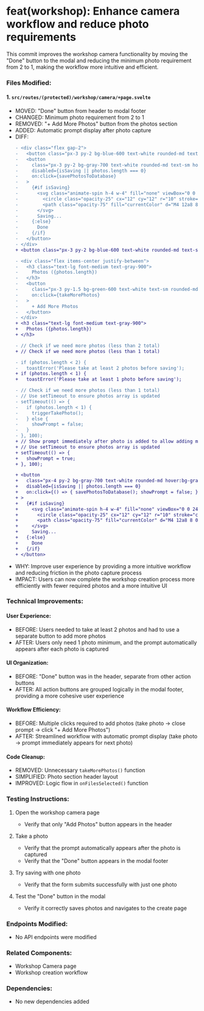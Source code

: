 # feat(workshop): Enhance camera workflow and reduce photo requirements

This commit improves the workshop camera functionality by moving the "Done" button to the modal and reducing the minimum photo requirement from 2 to 1, making the workflow more intuitive and efficient.

### Files Modified:

#### 1. `src/routes/(protected)/workshop/camera/+page.svelte`
- MOVED: "Done" button from header to modal footer
- CHANGED: Minimum photo requirement from 2 to 1
- REMOVED: "+ Add More Photos" button from the photos section
- ADDED: Automatic prompt display after photo capture
- DIFF:
  ```diff
  - <div class="flex gap-2">
  -   <button class="px-3 py-2 bg-blue-600 text-white rounded-md text-sm hover:bg-blue-700" on:click={() => { showPrompt = true; }}>Add Photos</button>
  -   <button
  -     class="px-3 py-2 bg-gray-700 text-white rounded-md text-sm hover:bg-gray-800 disabled:opacity-50 disabled:cursor-not-allowed flex items-center gap-2"
  -     disabled={isSaving || photos.length === 0}
  -     on:click={savePhotosToDatabase}
  -   >
  -     {#if isSaving}
  -       <svg class="animate-spin h-4 w-4" fill="none" viewBox="0 0 24 24">
  -         <circle class="opacity-25" cx="12" cy="12" r="10" stroke="currentColor" stroke-width="4"></circle>
  -         <path class="opacity-75" fill="currentColor" d="M4 12a8 8 0 018-8V0C5.373 0 0 5.373 0 12h4zm2 5.291A7.962 7.962 0 014 12H0c0 3.042 1.135 5.824 3 7.938l3-2.647z"></path>
  -       </svg>
  -       Saving...
  -     {:else}
  -       Done
  -     {/if}
  -   </button>
  - </div>
  + <button class="px-3 py-2 bg-blue-600 text-white rounded-md text-sm hover:bg-blue-700" on:click={() => { showPrompt = true; }}>Add Photos</button>

  - <div class="flex items-center justify-between">
  -   <h3 class="text-lg font-medium text-gray-900">
  -     Photos ({photos.length})
  -   </h3>
  -   <button
  -     class="px-3 py-1.5 bg-green-600 text-white text-sm rounded-md hover:bg-green-700 transition-colors"
  -     on:click={takeMorePhotos}
  -   >
  -     + Add More Photos
  -   </button>
  - </div>
  + <h3 class="text-lg font-medium text-gray-900">
  +   Photos ({photos.length})
  + </h3>

  - // Check if we need more photos (less than 2 total)
  + // Check if we need more photos (less than 1 total)

  - if (photos.length < 2) {
  -   toastError('Please take at least 2 photos before saving');
  + if (photos.length < 1) {
  +   toastError('Please take at least 1 photo before saving');

  - // Check if we need more photos (less than 1 total)
  - // Use setTimeout to ensure photos array is updated
  - setTimeout(() => {
  -   if (photos.length < 1) {
  -     triggerTakePhoto();
  -   } else {
  -     showPrompt = false;
  -   }
  - }, 100);
  + // Show prompt immediately after photo is added to allow adding more photos
  + // Use setTimeout to ensure photos array is updated
  + setTimeout(() => {
  +   showPrompt = true;
  + }, 100);

  + <button
  +   class="px-4 py-2 bg-gray-700 text-white rounded-md hover:bg-gray-800 transition-colors flex items-center gap-2 disabled:opacity-50 disabled:cursor-not-allowed"
  +   disabled={isSaving || photos.length === 0}
  +   on:click={() => { savePhotosToDatabase(); showPrompt = false; }}
  + >
  +   {#if isSaving}
  +     <svg class="animate-spin h-4 w-4" fill="none" viewBox="0 0 24 24">
  +       <circle class="opacity-25" cx="12" cy="12" r="10" stroke="currentColor" stroke-width="4"></circle>
  +       <path class="opacity-75" fill="currentColor" d="M4 12a8 8 0 018-8V0C5.373 0 0 5.373 0 12h4zm2 5.291A7.962 7.962 0 014 12H0c0 3.042 1.135 5.824 3 7.938l3-2.647z"></path>
  +     </svg>
  +     Saving...
  +   {:else}
  +     Done
  +   {/if}
  + </button>
  ```
- WHY: Improve user experience by providing a more intuitive workflow and reducing friction in the photo capture process
- IMPACT: Users can now complete the workshop creation process more efficiently with fewer required photos and a more intuitive UI

### Technical Improvements:

#### User Experience:
- BEFORE: Users needed to take at least 2 photos and had to use a separate button to add more photos
- AFTER: Users only need 1 photo minimum, and the prompt automatically appears after each photo is captured

#### UI Organization:
- BEFORE: "Done" button was in the header, separate from other action buttons
- AFTER: All action buttons are grouped logically in the modal footer, providing a more cohesive user experience

#### Workflow Efficiency:
- BEFORE: Multiple clicks required to add photos (take photo → close prompt → click "+ Add More Photos")
- AFTER: Streamlined workflow with automatic prompt display (take photo → prompt immediately appears for next photo)

#### Code Cleanup:
- REMOVED: Unnecessary `takeMorePhotos()` function
- SIMPLIFIED: Photo section header layout
- IMPROVED: Logic flow in `onFilesSelected()` function

### Testing Instructions:

1. Open the workshop camera page
   - Verify that only "Add Photos" button appears in the header

2. Take a photo
   - Verify that the prompt automatically appears after the photo is captured
   - Verify that the "Done" button appears in the modal footer

3. Try saving with one photo
   - Verify that the form submits successfully with just one photo

4. Test the "Done" button in the modal
   - Verify it correctly saves photos and navigates to the create page

### Endpoints Modified:
- No API endpoints were modified

### Related Components:
- Workshop Camera page
- Workshop creation workflow

### Dependencies:
- No new dependencies added